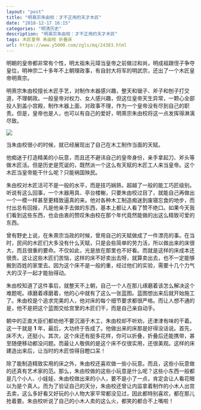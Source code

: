 ```yaml
---
layout: "post"
title: "明熹宗朱由校：才不正用的天才木匠"
date: "2018-12-17 16:15"
categories: "明清历史"
description: "明熹宗朱由校：才不正用的天才木匠"
tags: 木匠皇帝 朱由校 折叠床
url: https://www.y5000.com/zgls/mq/24383.html
---
```






明朝的皇帝都非常有个性，明太祖朱元璋当皇帝之前做过和尚，明成祖跟侄子争夺皇位，明神宗二十多年不上朝理政事，有自封大将军的明武宗，还出了一个木匠皇帝明熹宗。

明熹宗朱由校擅长木匠手艺，对制作木器感兴趣，整天和锯子、斧子和刨子打交道，不理朝政。一般皇帝对权力、女人感兴趣，但这位皇帝天生异常，一颗心全部投人到盖小宫殿，制作木器上面，对政事不理，作为一个皇帝没有尽到自己的职责。但是，皇帝也是人，也可以有自己的爱好，明熹宗朱由校将这一点发挥得淋漓尽致。

![](https://img.y5000.com/uploads/allimg/170727/12-1FHG51535C5.jpg)

当朱由校很小的时候，就已经展现出了自己在木工制作当面的天赋。

他痴迷于打造精美的小玩意，而且还不避讳自己的皇帝身份，亲手拿起刀、斧头等做木匠活。但是历史是荒诞的，既然派一个这么有天赋的木匠工人来当皇帝。这个木匠当皇帝能干什么呢？只能祸国殃民。

朱由校对木匠活可不是一般的水平，而是技巧娴熟，超越了一般的能工巧匠级别。听说有这么回事，一个木器用具、亭台楼榭，只要朱由校过目了，就能自己再做出一个一模一样甚至更精致逼真的来。他对各种木工制造痴迷到废寝忘食的地步，而付出总有回报，凡是他亲手去做的东西，基本上都让人看了赞不绝口。如果今天我们看到这些东西，也会由衷的赞叹朱由校在那个年代竟然能做的出这么精致可爱的东西。

曾有野史上说，在朱熹宗当政的时候，曾用自己的天赋做成了一件漂亮的事。在当时，民间的木匠们大多没有什么天赋，只是会些简单的劳力活，所以做出来的床很大，而且很重的要命。不仅如此，光是放在那里也不好看。而就是这样的床成本还很贵。这让这些木匠们苦恼，这样的床不好卖出去呀，就算卖出去，也不一定能够搬到百姓的家里去。因为这个床不是一般的重，经过他们的实验，需要十几个力气大的汉子一起才能抬得动。

朱由校知道了这件事后，就整天不上朝，自己一个人在那儿琢磨着该怎么解决这个难题呢。琢磨着琢磨着，他的心中就有了这么一张蓝图。蓝图想出来后就开始施工了。朱由校是个追求完美的人，他对床的每个细节要求都很严格。而让人想不通的是，他不是把这个蓝图交给宫里的木匠们干，而是自己亲自动手。

朝中的正直大臣们都劝他不要沉溺于木工，朱由校却不听劝，还津津有味的干着。这一干就是 **1**
年，最后，大功终于告成了。他做出来的床那是好得没话说。首先，床不大，还挺小。其次，这个床还有挺多花样，你可以折叠，折叠后还能携带，甚至随便移动都没问题。而最让人敬佩的是这个床不仅很实用，还很美观。这样的床建造出来后，让当时的木匠惊得目瞪口呆！

除了能制造精致实用的床之外，朱由校还喜欢做一些小玩意。而且，这些小玩意做的还真有艺术家的范。那么，朱由校做的这些小玩意是什么呢？这些小东西一般都是几个小人、小娃娃，朱由校做出来的小人，要不是小了一点，肯定会让人看花眼以为是个真人。而为了验证自己的天分，朱由校还曾让内监拿着制作的小木人出宫去卖，这么多好看又好玩的小人物大家平常都没见过，因此都特别喜欢，都在那儿抢着要。朱由校听说了自己的小木人卖的这么火，都笑的都合不上嘴啦！
